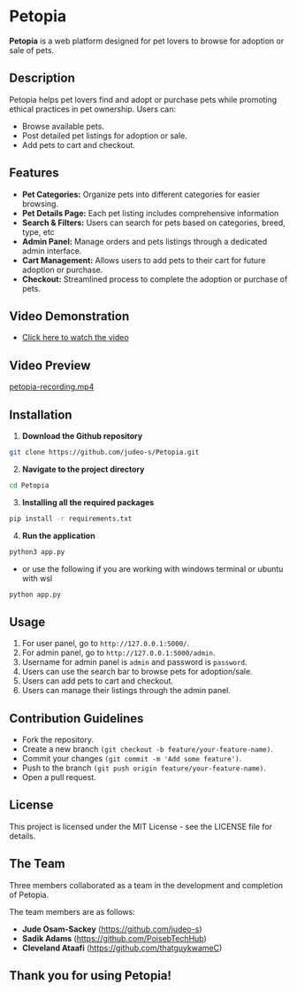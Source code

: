 # Petopia

**Petopia** is a web platform designed for pet lovers to browse for adoption or sale of pets.

## Description

Petopia helps pet lovers find and adopt or purchase pets while promoting ethical practices in pet ownership. Users can:

- Browse available pets.
- Post detailed pet listings for adoption or sale.
- Add pets to cart and checkout.

## Features

- **Pet Categories:** Organize pets into different categories for easier browsing.
- **Pet Details Page:** Each pet listing includes comprehensive information
- **Search & Filters:** Users can search for pets based on categories, breed, type, etc
- **Admin Panel:** Manage orders and pets listings through a dedicated admin interface.
- **Cart Management:** Allows users to add pets to their cart for future adoption or purchase.
- **Checkout:** Streamlined process to complete the adoption or purchase of pets.

## Video Demonstration

- [Click here to watch the video](https://drive.google.com/file/d/1PuGhOfKCyzeyBVh8RLyueg98qrvvQ8k8/view?usp=sharing)

## Video Preview

[petopia-recording.mp4](https://github.com/user-attachments/assets/d6b23d35-541c-4ebd-8e09-f128c29e85e7)

## Installation

1. **Download the Github repository**

```bash
git clone https://github.com/judeo-s/Petopia.git
```

2. **Navigate to the project directory**

```bash
cd Petopia
```

3. **Installing all the required packages**

```bash
pip install -r requirements.txt
```

4. **Run the application**

```bash
python3 app.py
```
- or use the following if you are working with windows terminal or ubuntu with wsl

```bash
python app.py
```

## Usage

1. For user panel, go to `http://127.0.0.1:5000/`.
2. For admin panel, go to `http://127.0.0.1:5000/admin`.
3. Username for admin panel is `admin` and password is `password`.
4. Users can use the search bar to browse pets for adoption/sale.
5. Users can add pets to cart and checkout.
6. Users can manage their listings through the admin panel.

## Contribution Guidelines

- Fork the repository.
- Create a new branch `(git checkout -b feature/your-feature-name)`.
- Commit your changes `(git commit -m 'Add some feature')`.
- Push to the branch `(git push origin feature/your-feature-name)`.
- Open a pull request.

## License

This project is licensed under the MIT License - see the LICENSE file for details.

## The Team

Three members collaborated as a team in the development and completion of Petopia.

The team members are as follows:
- **Jude Osam-Sackey** (https://github.com/judeo-s)
- **Sadik Adams** (https://github.com/PoisebTechHub)
- **Cleveland Ataafi** (https://github.com/thatguykwameC)

## Thank you for using Petopia!
